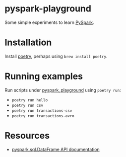 # pyspark-playground
Some simple experiments to learn [PySpark](https://spark.apache.org/docs/latest/api/python/).

# Installation
Install [poetry](https://python-poetry.org/), perhaps using `brew install poetry`.

# Running examples
Run scripts under [pyspark_playground](pyspark_playground/) using `poetry run`:

- `poetry run hello`
- `poetry run csv`
- `poetry run transactions-csv`
- `poetry run transactions-avro`

# Resources
- [pyspark.sql.DataFrame API documentation](https://spark.apache.org/docs/3.1.1/api/python/reference/api/pyspark.sql.DataFrame.html)
